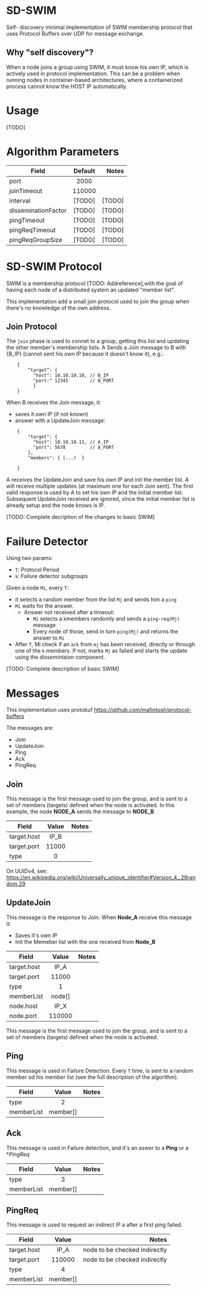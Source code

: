 # SD-SWIM
Self- discovery minimal implementation of SWIM membership protocol that uses Protocol Buffers over UDP
for message exchange.

## Why "self discovery"?
When a node joins a group using SWIM, it must know his own IP, which is actively
used in protocol implementation.
This can be a problem when running nodes in container-based architectures, where
a containerized process cannot know the HOST IP automatically.

# Usage

[TODO]

# Algorithm Parameters

| Field                    |      Default    |  Notes                     |
|--------------------------|:---------------:|---------------------------:|
| port                     |  2000           |                            |
| joinTimeout              |  110000         |                            |
| interval                 |  [TODO]         |         [TODO]             |
| disseminationFactor      |  [TODO]         |         [TODO]             |
| pingTimeout              |  [TODO]         |         [TODO]             |
| pingReqTimeout           |  [TODO]         |         [TODO]             |
| pingReqGroupSize         |  [TODO]         |         [TODO]             |


# SD-SWIM Protocol

SWIM is a membership protocol [TODO: Addreference],with the goal of having
each node of a distributed system an updated "member list".

This implementation add a small join protocol used to join the group when there's
no knowledge of the own address.

## Join Protocol
The `join` phase is used to connet to a group, getting this list and updating the other member's membership lists.
A Sends a Join message to B with {B_IP} (cannot sent his own IP because it doesn't know it), e.g.:

```
    {
        “target”: {
          "host": 10.10.10.10, // B_IP
          "port:" 12345        // B_PORT
          }
    }
```

When B receives the Join message, it:
- saves it own IP (if not known)
- answer with a UpdateJoin message:

```
    {
        "target": {
          "host": 10.10.10.11, // A_IP
          "port": 5678         // A_PORT
        },
        "members": { (...)  }

    }
```
A receives the UpdateJoin and save his own IP and init the member list.
A will receive multiple updates (at maximum one for each Join sent).
The first valid response is used by A to set his own IP and the initial member list.
Subsequent UpdateJoin received are ignored, since the initial member list is
already setup and the node knows is IP.

[TODO: Complete decription of the changes to basic SWIM]

# Failure Detector

Using two params:
- `T`: Protocol Period
- `k`: Failure detector subgroups

Given a node `Mi`, every `T`:
- it selects a random member from the list `Mj` and sends him a `ping`
- `Mi` waits for the answer.
  - Answer not received after a timeout:
    - `Mi` selects a `k`members randomly and sends a `ping-req(Mj)` message
    - Every node of those, send in turn `ping(Mj)` and returns the answer to `Mi`
- After `T`, Mi check if an `ack` from `mj` has been received, directly or through one of the `k` members. If not, marks `Mj` as failed and starts the update using the dissemintaion component.

[TODO: Complete description of basic SWIM]


# Messages
This implementation uses protobuf https://github.com/mafintosh/protocol-buffers

The messages are:
- Join
- UpdateJoin
- Ping
- Ack
- PingReq

## Join

This message is the first message used to join the group, and is sent to a set of members (targets) defined when the node is activated. In this example, the node **NODE_A** sends the message to **NODE_B**

| Field         |      Value    |  Notes                     |
|---------------|:-------------:|---------------------------:|
| target.host   |  IP_B         |                            |
| target.port   |  11000        |                            |
| type          | 0             |                            |


On UUIDv4, see: https://en.wikipedia.org/wiki/Universally_unique_identifier#Version_4_.28random.29

## UpdateJoin

This message is the response to Join. When **Node_A** receive this message it:
- Saves it's own IP
- Init the Memeber list with the one received from **Node_B**


| Field         |      Value    |  Notes                     |
|---------------|:-------------:|---------------------------:|
| target.host   |  IP_A         |                            |
| target.port   |  11000        |                            |
| type          | 1             |                            |
| memberList    |   node[]      |                            |
| node.host     |       IP_X    |                            |
| node.port     |       110000  |                            |


This message is the first message used to join the group, and is sent to a set of members (targets) defined when the node is activated.

## Ping
This message is used in Failure Detection. Every `T` time, is sent to a random member od his member list
(see the full description of the algorithm).

| Field         |      Value    |  Notes                     |
|---------------|:-------------:|---------------------------:|
| type          | 2             |                            |
| memberList    |   member[]    |                            |

## Ack
This message is used in Failure detection, and it's an aswer to a **Ping** or a **PingReq*

| Field         |      Value    |  Notes                     |
|---------------|:-------------:|---------------------------:|
| type          | 3             |                            |
| memberList    |   member[]    |                            |

## PingReq
This message is used to request an indirect IP a after a first ping failed.

| Field         |      Value    |  Notes                     |
|---------------|:-------------:|---------------------------:|
| target.host   |  IP_A         | node to be checked indirectly |
| target.port   |  110000       | node to be checked indirectly |
| type          | 4             |                            |
| memberList    |   member[]    |                            |
